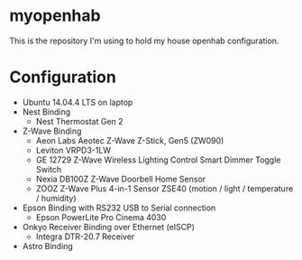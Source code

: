 # myopenhab
This is the repository I'm using to hold my house openhab configuration.

# Configuration
* Ubuntu 14.04.4 LTS on laptop
* Nest Binding
  * Nest Thermostat Gen 2
* Z-Wave Binding
  * Aeon Labs Aeotec Z-Wave Z-Stick, Gen5 (ZW090)
  * Leviton VRPD3-1LW
  * GE 12729 Z-Wave Wireless Lighting Control Smart Dimmer Toggle Switch
  * Nexia DB100Z Z-Wave Doorbell Home Sensor
  * ZOOZ Z-Wave Plus 4-in-1 Sensor ZSE40 (motion / light / temperature / humidity)
* Epson Binding with RS232 USB to Serial connection
  * Epson PowerLite Pro Cinema 4030
* Onkyo Receiver Binding over Ethernet (eISCP)
  * Integra DTR-20.7 Receiver
* Astro Binding
